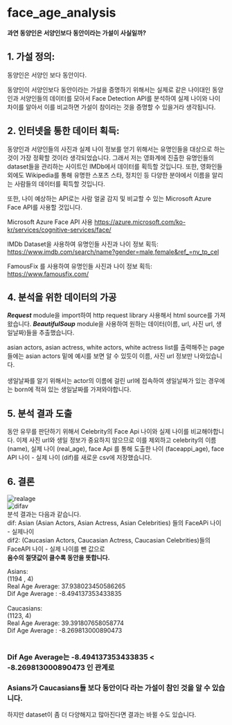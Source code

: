 # face_age_analysis

**과연 동양인은 서양인보다 동안이라는 가설이 사실일까?**

## 1. 가설 정의:
동양인은 서양인 보다 동안이다.

동양인이 서양인보다 동안이라는 가설을 증명하기 위해서는 실제로 같은 나이대인 동양인과 서양인들의 데이터를 모아서 Face Detection API를 분석하여 실제 나이와 나이차이를 알아서 이를 비교하면 가설이 참이라는 것을 증명할 수 있을거라 생각됩니다.

## 2. 인터넷을 통한 데이터 획득:
동양인과 서양인들의 사진과 실제 나이 정보를 얻기 위해서는 유명인들을 대상으로 하는 것이 가장 정확할 것이라 생각되었습니다. 그래서 저는 영화계에 진출한 유명인들의 dataset들을 관리하는 사이트인 IMDb에서 데이터를 획득할 것입니다. 또한, 영화인들 외에도 Wikipedia를 통해 유명한 스포츠 스타, 정치인 등 다양한 분야에서 이름을 알리는 사람들의 데이터를 획득할 것입니다. 

또한, 나이 예상하는 API로는 사람 얼굴 감지 및 비교할 수 있는 Microsoft Azure Face API를 사용할 것입니다.

Microsoft Azure Face API 사용
https://azure.microsoft.com/ko-kr/services/cognitive-services/face/

IMDb Dataset을 사용하여 유명인들 사진과 나이 정보 획득:
https://www.imdb.com/search/name?gender=male,female&ref_=nv_tp_cel

FamousFix 를 사용하여 유명인들 사진과 나이 정보 획득:
https://www.famousfix.com/

## 4. 분석을 위한 데이터의 가공
***Request*** module을 import하여 http request library 사용해서 html source를 가져왔습니다.
***BeautifulSoup*** module을 사용하여 원하는 데이터(이름, url, 사진 url, 생일날짜)들을 추출했습니다. 

asian actors, asian actress, white actors, white actress list를 출력해주는 page들에는 asian actors 밑에 예시를 보면 알 수 있듯이 이름, 사진 url 정보만 나와있습니다.
<br><br>
생일날짜를 알기 위해서는 actor의 이름에 걸린 url에 접속하여 생일날짜가 있는 경우에는 born에 적혀 있는 생일날짜를 가져와야합니다.

## 5. 분석 결과 도출
동안 유무를 판단하기 위해서 Celebrity의 Face Api 나이와 실제 나이를 비교해야합니다. 이제 사진 url와 생일 정보가 중요하지 않으므로 이를 제외하고 celebrity의 이름 (name), 실제 나이 (real_age), face Api 를 통해 도출한 나이 (faceappi_age), face API 나이 - 실제 나이 (dif)를 새로운 csv에 저장했습니다. <br>

## 6. 결론
![realage](https://user-images.githubusercontent.com/17666783/59972025-4e380900-95c2-11e9-9cb8-1b7afd930d25.png)
<br>
![difav](https://user-images.githubusercontent.com/17666783/59972027-5728da80-95c2-11e9-82b1-1032257fee42.png)
<br>
분석 결과는 다음과 같습니다. <br>
dif: Asian (Asian Actors, Asian Actress, Asian Celebrities) 들의 FaceAPi 나이 - 실제나이 <br>
dif2: (Caucasian Actors, Caucasian Actress, Caucasian Celebrities)들의 FaceAPI 나이 - 실제 나이를 뺀 값으로 <br>
**음수의 절댓값이 클수록 동안을 뜻합니다.**

Asians: <br>
(1194 , 4)  <br>
Real Age Average: 37.938023450586265 <br>
Dif Age Average : -8.494137353433835 <br> <br>
Caucasians: <br>
(1123, 4) <br>
Real Age Average: 39.391807658058774 <br>
Dif Age Average : -8.269813000890473 <br>
<br>
### Dif Age Average는  -8.494137353433835 <  -8.269813000890473 인 관계로
### Asians가 Caucasians들 보다 동안이다 라는 가설이 참인 것을 알 수 있습니다. <br>

하지만 dataset이 좀 더 다양해지고 많아진다면 결과는 바뀔 수도 있습니다.
